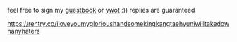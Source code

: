 feel free to sign my [guestbook](https://terrykang.123guestbook.com/) or [ywot](https://www.yourworldoftext.com/~nishimura/) :)) replies are guaranteed

https://rentry.co/iloveyoumyglorioushandsomekingkangtaehyuniwilltakedownanyhaters

